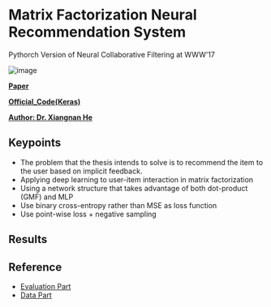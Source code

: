 # Matrix Factorization Neural Recommendation System
Pythorch Version of Neural Collaborative Filtering at WWW'17

![image](https://github.com/amirporia/MFNRS/assets/42348137/8ec60c29-3fd8-4569-b34f-b2b14c33c345)

**[Paper](https://dl.acm.org/doi/10.1145/3038912.3052569)**

**[Official_Code(Keras)](https://github.com/hexiangnan/neural_collaborative_filtering)**

**[Author: Dr. Xiangnan He](http://www.comp.nus.edu.sg/~xiangnan/)**


## Keypoints
* The problem that the thesis intends to solve is to recommend the item to the user based on implicit feedback.
* Applying deep learning to user-item interaction in matrix factorization
* Using a network structure that takes advantage of both dot-product (GMF) and MLP
* Use binary cross-entropy rather than MSE as loss function
* Use point-wise loss + negative sampling

## Results


## Reference
* [Evaluation Part](https://github.com/guoyang9/NCF)
* [Data Part](https://github.com/microsoft/recommenders/blob/master/reco_utils/recommender/ncf/dataset.py)

